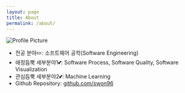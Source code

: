 ```yaml
---
layout: page
title: About
permalink: /about/
---
```


<img src="{{ site.baseurl }}/assets/profile-placeholder.gif" title="Profile Picture" class="profile">


- 전공 분야✏️: 소프트웨어 공학(Software Engineering)
- 애정듬뿍 세부분야1💕: Software Process, Software Quality, Software Visualization
- 관심듬뿍 세부분야2💕: Machine Learning
- Github Repository: [github.com/swon96](https://github.com/swon96/ML)
